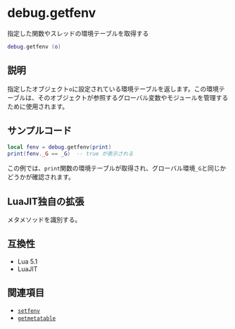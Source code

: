 # debug.getfenv

指定した関数やスレッドの環境テーブルを取得する

```lua
debug.getfenv (o)
```

## 説明

指定したオブジェクト`o`に設定されている環境テーブルを返します。この環境テーブルは、そのオブジェクトが参照するグローバル変数やモジュールを管理するために使用されます。

## サンプルコード

```lua
local fenv = debug.getfenv(print)
print(fenv._G == _G)  -- true が表示される
```

この例では、`print`関数の環境テーブルが取得され、グローバル環境`_G`と同じかどうかが確認されます。

## LuaJIT独自の拡張

メタメソッドを識別する。

## 互換性

- Lua 5.1
- LuaJIT

## 関連項目

- [`setfenv`](../std/setfenv.md)
- [`getmetatable`](../std/getmetatable.md)